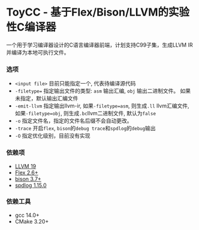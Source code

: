 # ToyCC - 基于Flex/Bison/LLVM的实验性C编译器

一个用于学习编译器设计的C语言编译器前端，计划支持C99子集，生成LLVM IR并编译为本地可执行文件。

### 选项
- `<input file>` 目前只能指定一个, 代表待编译源代码
- `-filetype=`  指定输出文件的类型: `asm` 输出汇编, `obj` 输出二进制文件。
如果未指定，默认输出汇编文件
- `-emit-llvm` 指定输出llvm-ir,
    如果`-filetype=asm`, 则生成`.ll` llvm汇编文件,
    如果`-filetype=obj`, 则生成`.bc`llvm二进制文件, 默认为`false`
- `-o` 指定文件名，指定的文件名后缀不会自动更改。
- `-trace` 开启`flex`, `bison`的`debug trace`和`spdlog`的`debug`输出
- `-O` 指定优化级别，目前没有实现

### 依赖项
- [LLVM 19](https://github.com/llvm/llvm-project)
- [Flex 2.6+](https://github.com/westes/flex)
- [bison 3.7+](https://www.gnu.org/software/bison)
- [spdlog 1.15.0](https://github.com/gabime/spdlog)

### 依赖工具
- gcc 14.0+
- CMake 3.20+


